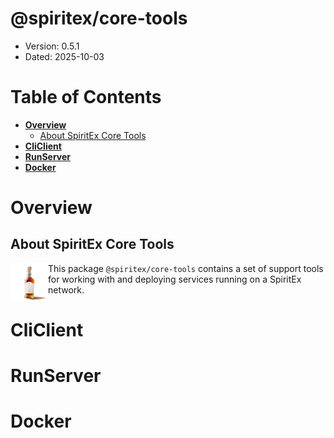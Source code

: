 # @spiritex/core-tools

* Version: 0.5.1
* Dated: 2025-10-03


# Table of Contents

- [**Overview**](#000-Overview)
	- [About SpiritEx Core Tools](#010-About-SpiritEx-Core-Tools)
- [**CliClient**](#100-CliClient)
- [**RunServer**](#200-RunServer)
- [**Docker**](#300-Docker)


<a id="000-Overview"></a>
# Overview

<a id="010-About-SpiritEx-Core-Tools"></a>
## About SpiritEx Core Tools


<img src="./docs/images/SpiritEx-logo-512x512.png" alt="SpiritEx Logo" width="60px" align="left">

This package `@spiritex/core-tools` contains a set of support tools for working with and deploying services running on a SpiritEx network.


<a id="100-CliClient"></a>
# CliClient

<a id="200-RunServer"></a>
# RunServer

<a id="300-Docker"></a>
# Docker


